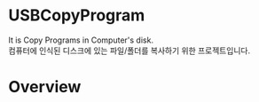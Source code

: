 # USBCopyProgram
It is Copy Programs in Computer's disk.<br>
컴퓨터에 인식된 디스크에 있는 파일/폴더를 복사하기 위한 프로젝트입니다.

# Overview

